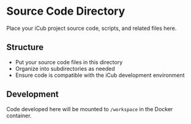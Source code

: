 # Source Code Directory

Place your iCub project source code, scripts, and related files here.

## Structure

- Put your source code files in this directory
- Organize into subdirectories as needed
- Ensure code is compatible with the iCub development environment

## Development

Code developed here will be mounted to `/workspace` in the Docker container.
